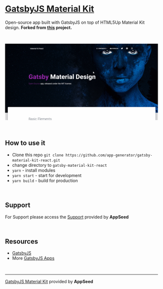 # [GatsbyJS Material Kit](https://gatsby-material-kit-react.appseed.us)

Open-source app built with GatsbyJS on top of HTML5Up Material Kit design. 
**Forked from [this](https://github.com/WebCu/gatsby-material-kit-react) project.**

<br />

![GatsbyJS Material Kit - Gif animated intro.](https://github.com/app-generator/static/blob/master/products/gatsby-material-kit-react-intro.gif?raw=true)

<br />


## How to use it
- Clone this repo `git clone https://github.com/app-generator/gatsby-material-kit-react.git`
- change directory to `gatsby-material-kit-react`
- `yarn` - install modules
- `yarn start` - start for development
- `yarn build` - build for production

<br />

## Support

For Support please access the [Support](https://appseed.us/support) provided by **AppSeed** 

<br />

## Resources
 
 - [GatsbyJS](https://www.gatsbyjs.org/)
 - More [GatsbyJS Apps](https://appseed.us/apps/gatsbyjs)

<br />

---
[GatsbyJS Material Kit](https://gatsby-material-kit-react.appseed.us) provided by **AppSeed**

